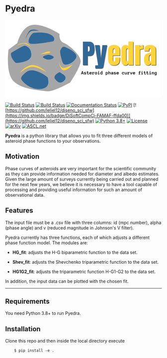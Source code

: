 # Pyedra
![logo](https://raw.githubusercontent.com/milicolazo/Pyedra/master/res/logo_bw.png)

[![Build Status](https://travis-ci.com/milicolazo/Pyedra.svg?branch=master)](https://travis-ci.com/milicolazo/Pyedra)
[![Build Status](https://github.com/milicolazo/Pyedra/actions/workflows/pyedra_ci.yml/badge.svg?branch=master)](https://github.com/milicolazo/Pyedra/actions/workflows/pyedra_ci.yml)
[![Documentation Status](https://readthedocs.org/projects/pyedra/badge/?version=latest)](https://pyedra.readthedocs.io/en/latest/?badge=latest)
[![PyPI](https://img.shields.io/pypi/v/Pyedra)](https://pypi.org/project/Pyedra/)
[![https://github.com/leliel12/diseno_sci_sfw](https://img.shields.io/badge/DiSoftCompCi-FAMAF-ffda00)](https://github.com/leliel12/diseno_sci_sfw)
[![Python 3.8+](https://img.shields.io/badge/python-3.8+-blue.svg)](https://badge.fury.io/py/uttrs)
[![License](https://img.shields.io/badge/License-MIT-blue.svg)](https://tldrlegal.com/license/mit-license)
[![arXiv](https://img.shields.io/badge/arXiv-2103.06856-b31b1b.svg)](https://arxiv.org/abs/2103.06856)
[![ASCL.net](https://img.shields.io/badge/ascl-2103.008-blue.svg?colorB=262255)](https://ascl.net/2103.008)




**Pyedra** is a python library that allows you to fit three different models of asteroid phase functions to your observations.

## Motivation
Phase curves of asteroids are very important for the scientific community as they can provide information needed for diameter and albedo estimates. Given the large amount of surveys currently being carried out and planned for the next few years, we believe it is necessary to have a tool capable of processing and providing useful information for such an amount of observational data.

## Features
The input file must be a .csv file with three columns: id (mpc number), alpha (phase angle) and v (reduced magnitude in Johnson's V filter).

Pyedra currently has three functions, each of which adjusts a different phase function model.
The modules are:

- **HG_fit**: adjusts the H-G biparametric function to the data set.

- **Shev_fit**: adjusts the Shevchenko triparametric function to the data set.

- **HG1G2_fit**: adjusts the triparametric function H-G1-G2 to the data set.


In addition, the input data can be plotted with the chosen fit.


--------------------------------------------------------------------------------

## Requirements
You need Python 3.8+ to run Pyedra.

## Installation
Clone this repo and then inside the local directory execute

        $ pip install -e .
